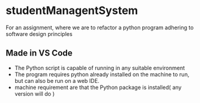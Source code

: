 # studentManagentSystem
For an assignment, where we are to refactor a python program adhering to software design principles

## Made in VS Code
- The Python script is capable of running in any suitable environment
- The program requires python already installed on the machine to run, but can also be run on a web IDE.
- machine requirement are that the Python package is installed( any version will do )
